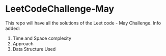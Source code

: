 # LeetCodeChallenge-May

This repo will have all the solutions of the Leet code - May Challenge.
Info added:
1) Time and Space complexity
2) Approach
3) Data Structure Used
